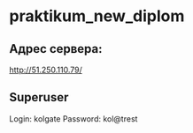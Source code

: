 # praktikum_new_diplom

## Адрес сервера: 
http://51.250.110.79/

## Superuser
Login: kolgate
Password: kol@trest
